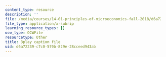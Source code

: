 ```yaml
---
content_type: resource
description: ''
file: /media/courses/14-01-principles-of-microeconomics-fall-2018/d6a72239c7c0570b829e28cceed943ab_FJVOh57UxL8.vtt
file_type: application/x-subrip
learning_resource_types: []
ocw_type: OCWFile
resourcetype: Other
title: 3play caption file
uid: d6a72239-c7c0-570b-829e-28cceed943ab
---
```

